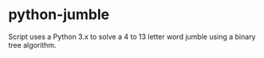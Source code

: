 python-jumble
=============

Script uses a Python 3.x to solve a 4 to 13 letter word jumble using a binary tree algorithm.
